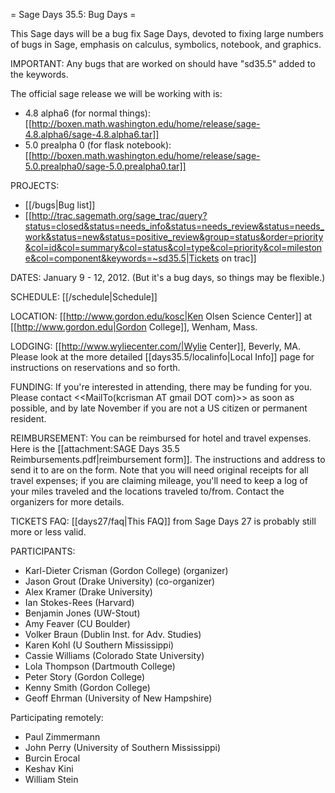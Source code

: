 = Sage Days 35.5: Bug Days =

This Sage days will be a bug fix Sage Days, devoted to fixing large numbers of bugs in Sage, emphasis on calculus, symbolics, notebook, and graphics.

IMPORTANT: Any bugs that are worked on should have "sd35.5" added to the keywords.

The official sage release we will be working with is: 

  * 4.8 alpha6 (for normal things): [[http://boxen.math.washington.edu/home/release/sage-4.8.alpha6/sage-4.8.alpha6.tar]]
  * 5.0 prealpha 0 (for flask notebook): [[http://boxen.math.washington.edu/home/release/sage-5.0.prealpha0/sage-5.0.prealpha0.tar]]

PROJECTS:

  * [[/bugs|Bug list]]
  * [[http://trac.sagemath.org/sage_trac/query?status=closed&status=needs_info&status=needs_review&status=needs_work&status=new&status=positive_review&group=status&order=priority&col=id&col=summary&col=status&col=type&col=priority&col=milestone&col=component&keywords=~sd35.5|Tickets on trac]]


DATES: January 9 - 12, 2012.  (But it's a bug days, so things may be flexible.)

SCHEDULE: [[/schedule|Schedule]] 

LOCATION: [[http://www.gordon.edu/kosc|Ken Olsen Science Center]] at [[http://www.gordon.edu|Gordon College]], Wenham, Mass.

LODGING: [[http://www.wyliecenter.com/|Wylie Center]], Beverly, MA.  Please look at the more detailed [[days35.5/localinfo|Local Info]] page for instructions on reservations and so forth.

FUNDING: If you're interested in attending, there may be funding for you.  Please contact <<MailTo(kcrisman AT gmail DOT com)>> as soon as possible, and by late November if you are not a US citizen or permanent resident.

REIMBURSEMENT: You can be reimbursed for hotel and travel expenses.  Here is the [[attachment:SAGE Days 35.5 Reimbursements.pdf|reimbursement form]].  The instructions and address to send it to are on the form.  Note that you will need original receipts for all travel expenses; if you are claiming mileage, you'll need to keep a log of your miles traveled and the locations traveled to/from.  Contact the organizers for more details.

TICKETS FAQ: [[days27/faq|This FAQ]] from Sage Days 27 is probably still more or less valid.

PARTICIPANTS:
 
 * Karl-Dieter Crisman (Gordon College) (organizer)
 * Jason Grout (Drake University) (co-organizer)
 * Alex Kramer (Drake University)
 * Ian Stokes-Rees (Harvard)
 * Benjamin Jones (UW-Stout)
 * Amy Feaver (CU Boulder)
 * Volker Braun (Dublin Inst. for Adv. Studies)
 * Karen Kohl (U Southern Mississippi)
 * Cassie Williams (Colorado State University)
 * Lola Thompson (Dartmouth College)
 * Peter Story (Gordon College)
 * Kenny Smith (Gordon College)
 * Geoff Ehrman (University of New Hampshire)

Participating remotely:

 * Paul Zimmermann
 * John Perry (University of Southern Mississippi)
 * Burcin Erocal
 * Keshav Kini
 * William Stein
